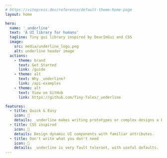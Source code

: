 ```yaml
---
# https://vitepress.dev/reference/default-theme-home-page
layout: home

hero:
  name: '_underline'
  text: 'A UI library for humans'
  tagline: Tiny gui library inspired by DearImGui and CSS
  image:
    src: media/underline_logo.png
    alt: underline header image
  actions:
    - theme: brand
      text: Get Started
      link: /guide
    - theme: alt
      text: Why _underline?
      link: /api-examples
    - theme: alt
      text: View on GitHub
      link: https://github.com/Tiny-Tales/_underline

features:
  - title: Quick & Easy
    icon: 🚀
    details: _underline makes writing prototypes or complex designs a breeze!
  - title: CSS inspired
    icon: 🎨
    details: Design dynamic UI components with familiar attributes.
  - title: Don't write what you don't need
    icon: 🌋
    details: _underline is very fault tolerant, with useful defaults.
---
```

